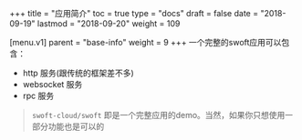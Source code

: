 +++
title = "应用简介"
toc = true
type = "docs"
draft = false
date = "2018-09-19"
lastmod = "2018-09-20"
weight = 109

[menu.v1]
  parent = "base-info"
  weight = 9
+++
一个完整的swoft应用可以包含：

- http 服务(跟传统的框架差不多)
- websocket 服务
- rpc 服务

> `swoft-cloud/swoft` 即是一个完整应用的demo。当然，如果你只想使用一部分功能也是可以的
